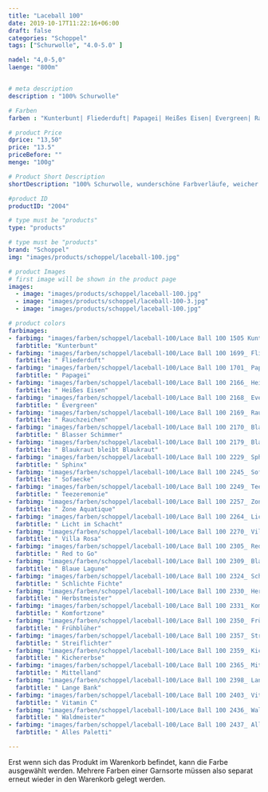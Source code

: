 ```yaml
---
title: "Laceball 100"
date: 2019-10-17T11:22:16+06:00
draft: false
categories: "Schoppel"
tags: ["Schurwolle", "4.0-5.0" ] 

nadel: "4,0-5,0" 
laenge: "800m"	


# meta description
description : "100% Schurwolle"

# Farben
farben : "Kunterbunt| Fliederduft| Papagei| Heißes Eisen| Evergreen| Rauchzeichen| Blasser Schimmer| Blaukraut bleibt Blaukraut| Sphinx| Sofaecke| Teezeremonie| Zone Aquatique| Licht im Schacht| Villa Rosa| Red to Go| Blaue Lagune| Schlichte Fichte| Herbstmeister| Komfortzone| Frühblüher| Streiflichter| Kichererbse| Mittelland| Lange Bank| Vitamin C| Waldmeister| Alles Paletti"

# product Price
dprice: "13,50"
price: "13.5"
priceBefore: ""
menge: "100g"

# Product Short Description
shortDescription: "100% Schurwolle, wunderschöne Farbverläufe, weicher Griff "

#product ID
productID: "2004"

# type must be "products"
type: "products"

# type must be "products"
brand: "Schoppel"
img: "images/products/schoppel/laceball-100.jpg"   

# product Images
# first image will be shown in the product page
images:
  - image: "images/products/schoppel/laceball-100.jpg"
  - image: "images/products/schoppel/laceball-100-3.jpg"
  - image: "images/products/schoppel/laceball-100.jpg"

# product colors
farbimages:
- farbimg: "images/farben/schoppel/laceball-100/Lace Ball 100 1505 Kunterbunt.jpg"	
  farbtitle: "Kunterbunt"
- farbimg: "images/farben/schoppel/laceball-100/Lace Ball 100 1699_ Fliederduft.jpg"	
  farbtitle: " Fliederduft"
- farbimg: "images/farben/schoppel/laceball-100/Lace Ball 100 1701_ Papagei.jpg"	
  farbtitle: " Papagei"
- farbimg: "images/farben/schoppel/laceball-100/Lace Ball 100 2166_ Heißes Eisen.jpg"	
  farbtitle: " Heißes Eisen"
- farbimg: "images/farben/schoppel/laceball-100/Lace Ball 100 2168_ Evergreen.jpg"	
  farbtitle: " Evergreen"
- farbimg: "images/farben/schoppel/laceball-100/Lace Ball 100 2169_ Rauchzeichen.jpg"	
  farbtitle: " Rauchzeichen"
- farbimg: "images/farben/schoppel/laceball-100/Lace Ball 100 2170_ Blasser Schimmer.jpg"	
  farbtitle: " Blasser Schimmer"
- farbimg: "images/farben/schoppel/laceball-100/Lace Ball 100 2179_ Blaukraut bleibt Blaukraut.jpg"	
  farbtitle: " Blaukraut bleibt Blaukraut"
- farbimg: "images/farben/schoppel/laceball-100/Lace Ball 100 2229_ Sphinx.jpg"	
  farbtitle: " Sphinx"
- farbimg: "images/farben/schoppel/laceball-100/Lace Ball 100 2245_ Sofaecke.jpg"	
  farbtitle: " Sofaecke"
- farbimg: "images/farben/schoppel/laceball-100/Lace Ball 100 2249_ Teezeremonie.jpg"	
  farbtitle: " Teezeremonie"
- farbimg: "images/farben/schoppel/laceball-100/Lace Ball 100 2257_ Zone Aquatique.jpg"	
  farbtitle: " Zone Aquatique"
- farbimg: "images/farben/schoppel/laceball-100/Lace Ball 100 2264_ Licht im Schacht.jpg"	
  farbtitle: " Licht im Schacht"
- farbimg: "images/farben/schoppel/laceball-100/Lace Ball 100 2270_ Villa Rosa.jpg"	
  farbtitle: " Villa Rosa"
- farbimg: "images/farben/schoppel/laceball-100/Lace Ball 100 2305_ Red to Go.jpg"	
  farbtitle: " Red to Go"
- farbimg: "images/farben/schoppel/laceball-100/Lace Ball 100 2309_ Blaue Lagune.jpg"	
  farbtitle: " Blaue Lagune"
- farbimg: "images/farben/schoppel/laceball-100/Lace Ball 100 2324_ Schlichte Fichte.jpg"	
  farbtitle: " Schlichte Fichte"
- farbimg: "images/farben/schoppel/laceball-100/Lace Ball 100 2330_ Herbstmeister.jpg"	
  farbtitle: " Herbstmeister"
- farbimg: "images/farben/schoppel/laceball-100/Lace Ball 100 2331_ Komfortzone.jpg"	
  farbtitle: " Komfortzone"
- farbimg: "images/farben/schoppel/laceball-100/Lace Ball 100 2350_ Frühblüher.jpg"	
  farbtitle: " Frühblüher"
- farbimg: "images/farben/schoppel/laceball-100/Lace Ball 100 2357_ Streiflichter.jpg"	
  farbtitle: " Streiflichter"
- farbimg: "images/farben/schoppel/laceball-100/Lace Ball 100 2359_ Kichererbse.jpg"	
  farbtitle: " Kichererbse"
- farbimg: "images/farben/schoppel/laceball-100/Lace Ball 100 2365_ Mittelland.jpg"	
  farbtitle: " Mittelland"
- farbimg: "images/farben/schoppel/laceball-100/Lace Ball 100 2398_ Lange Bank.jpg"	
  farbtitle: " Lange Bank"
- farbimg: "images/farben/schoppel/laceball-100/Lace Ball 100 2403_ Vitamin C.jpg"	
  farbtitle: " Vitamin C"
- farbimg: "images/farben/schoppel/laceball-100/Lace Ball 100 2436_ Waldmeister.jpg"	
  farbtitle: " Waldmeister"
- farbimg: "images/farben/schoppel/laceball-100/Lace Ball 100 2437_ Alles Paletti.jpg"	
  farbtitle: " Alles Paletti"

---
```


Erst wenn sich das Produkt im Warenkorb befindet, kann die Farbe ausgewählt werden.
Mehrere Farben einer Garnsorte müssen also separat erneut wieder in den Warenkorb gelegt werden.
